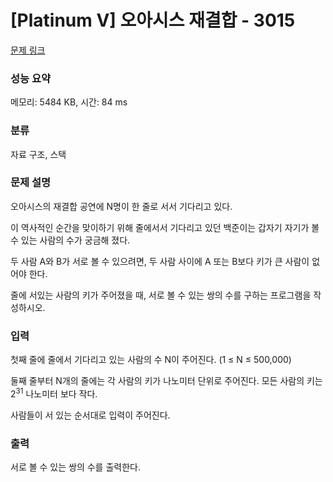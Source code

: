# [Platinum V] 오아시스 재결합 - 3015 

[문제 링크](https://www.acmicpc.net/problem/3015) 

### 성능 요약

메모리: 5484 KB, 시간: 84 ms

### 분류

자료 구조, 스택

### 문제 설명

<p>
	오아시스의 재결합 공연에 N명이 한 줄로 서서 기다리고 있다.</p>

<p>
	이 역사적인 순간을 맞이하기 위해 줄에서서 기다리고 있던 백준이는 갑자기 자기가 볼 수 있는 사람의 수가 궁금해 졌다.</p>

<p>
	두 사람 A와 B가 서로 볼 수 있으려면, 두 사람 사이에 A 또는 B보다 키가 큰 사람이 없어야 한다.</p>

<p>
	줄에 서있는 사람의 키가 주어졌을 때, 서로 볼 수 있는 쌍의 수를 구하는 프로그램을 작성하시오.</p>

### 입력 

 <p>
	첫째 줄에 줄에서 기다리고 있는 사람의 수 N이 주어진다. (1 ≤ N ≤ 500,000)</p>

<p>
	둘째 줄부터 N개의 줄에는 각 사람의 키가 나노미터 단위로 주어진다. 모든 사람의 키는 2<sup>31</sup> 나노미터 보다 작다.</p>

<p>
	사람들이 서 있는 순서대로 입력이 주어진다.</p>

### 출력 

 <p>
	서로 볼 수 있는 쌍의 수를 출력한다.</p>

